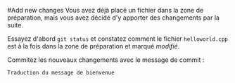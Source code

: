 #Add new changes
Vous avez déjà placé un fichier dans la zone de préparation, mais vous avez décidé d'y apporter des changements par la suite.

Essayez d'abord `git status` et constatez comment le fichier `helloworld.cpp` est à la fois dans la zone de préparation et marqué *modifié*.

Commitez les nouveaux changements avec le message de commit : 

    Traduction du message de bienvenue
